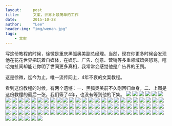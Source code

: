 ```yaml
---
layout:     post
title:      文案，世界上最简单的工作
date:       2015-10-28
author:     "Lee"
header-img: "img/wenan.jpg"
tags:
    - 文案
---
```

写这份教程的时候，徐微是重庆黑弧奥美副总经理。当然，现在你更多时候会发现他在花花世界把玩着自媒体，在娱乐、广告、创意、营销等多重领域嬉笑怒骂，嘻哈鬼扯间却能让你明了世间更多真相，我常常会感觉他是广告界的王朔。

这是徐微，迄今为止，唯一流传网上，4年不衰的文案教程。

看到这份教程的时候，有两个遗憾：一、黑弧奥美前不久刚回归单身，二、上图是这份教程的最后一张，我们等了4年，也没有等到他的下集。
![](http://7xnqez.com1.z0.glb.clouddn.com/1.jpg)
![](http://7xnqez.com1.z0.glb.clouddn.com/2.jpg)
![](http://7xnqez.com1.z0.glb.clouddn.com/3.jpg)
![](http://7xnqez.com1.z0.glb.clouddn.com/4.jpg)
![](http://7xnqez.com1.z0.glb.clouddn.com/5.jpg)
![](http://7xnqez.com1.z0.glb.clouddn.com/6.jpg)
![](http://7xnqez.com1.z0.glb.clouddn.com/7.jpg)
![](http://7xnqez.com1.z0.glb.clouddn.com/8.jpg)
![](http://7xnqez.com1.z0.glb.clouddn.com/9.jpg)
![](http://7xnqez.com1.z0.glb.clouddn.com/10.jpg)
![](http://7xnqez.com1.z0.glb.clouddn.com/11.jpg)
![](http://7xnqez.com1.z0.glb.clouddn.com/12.jpg)
![](http://7xnqez.com1.z0.glb.clouddn.com/13.jpg)
![](http://7xnqez.com1.z0.glb.clouddn.com/14.jpg)
![](http://7xnqez.com1.z0.glb.clouddn.com/15.jpg)
![](http://7xnqez.com1.z0.glb.clouddn.com/16.jpg)
![](http://7xnqez.com1.z0.glb.clouddn.com/17.jpg)
![](http://7xnqez.com1.z0.glb.clouddn.com/18.jpg)
![](http://7xnqez.com1.z0.glb.clouddn.com/19.jpg)
![](http://7xnqez.com1.z0.glb.clouddn.com/20.jpg)
![](http://7xnqez.com1.z0.glb.clouddn.com/21.jpg)
![](http://7xnqez.com1.z0.glb.clouddn.com/22.jpg)
![](http://7xnqez.com1.z0.glb.clouddn.com/23.jpg)
![](http://7xnqez.com1.z0.glb.clouddn.com/24.jpg)
![](http://7xnqez.com1.z0.glb.clouddn.com/25.jpg)
![](http://7xnqez.com1.z0.glb.clouddn.com/26.jpg)
![](http://7xnqez.com1.z0.glb.clouddn.com/27.jpg)
![](http://7xnqez.com1.z0.glb.clouddn.com/28.jpg)
![](http://7xnqez.com1.z0.glb.clouddn.com/29.jpg)
![](http://7xnqez.com1.z0.glb.clouddn.com/30.jpg)
![](http://7xnqez.com1.z0.glb.clouddn.com/31.jpg)
![](http://7xnqez.com1.z0.glb.clouddn.com/32.jpg)
![](http://7xnqez.com1.z0.glb.clouddn.com/33.jpg)
![](http://7xnqez.com1.z0.glb.clouddn.com/34.jpg)
![](http://7xnqez.com1.z0.glb.clouddn.com/35.jpg)
![](http://7xnqez.com1.z0.glb.clouddn.com/36.jpg)
![](http://7xnqez.com1.z0.glb.clouddn.com/37.jpg)
![](http://7xnqez.com1.z0.glb.clouddn.com/38.jpg)
![](http://7xnqez.com1.z0.glb.clouddn.com/39.jpg)
![](http://7xnqez.com1.z0.glb.clouddn.com/40.jpg)
![](http://7xnqez.com1.z0.glb.clouddn.com/41.jpg)
![](http://7xnqez.com1.z0.glb.clouddn.com/42.jpg)
![](http://7xnqez.com1.z0.glb.clouddn.com/43.jpg)
![](http://7xnqez.com1.z0.glb.clouddn.com/44.jpg)
![](http://7xnqez.com1.z0.glb.clouddn.com/45.jpg)
![](http://7xnqez.com1.z0.glb.clouddn.com/46.jpg)
![](http://7xnqez.com1.z0.glb.clouddn.com/47.jpg)
![](http://7xnqez.com1.z0.glb.clouddn.com/48.jpg)
![](http://7xnqez.com1.z0.glb.clouddn.com/49.jpg)
![](http://7xnqez.com1.z0.glb.clouddn.com/50.jpg)
![](http://7xnqez.com1.z0.glb.clouddn.com/51.jpg)
![](http://7xnqez.com1.z0.glb.clouddn.com/52.jpg)
![](http://7xnqez.com1.z0.glb.clouddn.com/53.jpg)
![](http://7xnqez.com1.z0.glb.clouddn.com/54.jpg)
![](http://7xnqez.com1.z0.glb.clouddn.com/55.jpg)
![](http://7xnqez.com1.z0.glb.clouddn.com/56.jpg)
![](http://7xnqez.com1.z0.glb.clouddn.com/57.jpg)
![](http://7xnqez.com1.z0.glb.clouddn.com/58.jpg)
![](http://7xnqez.com1.z0.glb.clouddn.com/59.jpg)
![](http://7xnqez.com1.z0.glb.clouddn.com/60.jpg)
![](http://7xnqez.com1.z0.glb.clouddn.com/61.jpg)
![](http://7xnqez.com1.z0.glb.clouddn.com/62.jpg)
![](http://7xnqez.com1.z0.glb.clouddn.com/63.jpg)
![](http://7xnqez.com1.z0.glb.clouddn.com/64.jpg)
![](http://7xnqez.com1.z0.glb.clouddn.com/65.jpg)
![](http://7xnqez.com1.z0.glb.clouddn.com/66.jpg)
![](http://7xnqez.com1.z0.glb.clouddn.com/67.jpg)
![](http://7xnqez.com1.z0.glb.clouddn.com/68.jpg)
![](http://7xnqez.com1.z0.glb.clouddn.com/69.jpg)
![](http://7xnqez.com1.z0.glb.clouddn.com/70.jpg)
![](http://7xnqez.com1.z0.glb.clouddn.com/71.jpg)
![](http://7xnqez.com1.z0.glb.clouddn.com/72.jpg)
![](http://7xnqez.com1.z0.glb.clouddn.com/73.jpg)
![](http://7xnqez.com1.z0.glb.clouddn.com/74.jpg)
![](http://7xnqez.com1.z0.glb.clouddn.com/75.jpg)
![](http://7xnqez.com1.z0.glb.clouddn.com/76.jpg)
![](http://7xnqez.com1.z0.glb.clouddn.com/77.jpg)
![](http://7xnqez.com1.z0.glb.clouddn.com/78.jpg)
![](http://7xnqez.com1.z0.glb.clouddn.com/79.jpg)
![](http://7xnqez.com1.z0.glb.clouddn.com/80.jpg)
![](http://7xnqez.com1.z0.glb.clouddn.com/81.jpg)
![](http://7xnqez.com1.z0.glb.clouddn.com/82.jpg)
![](http://7xnqez.com1.z0.glb.clouddn.com/84.jpg)
![](http://7xnqez.com1.z0.glb.clouddn.com/85.jpg)
![](http://7xnqez.com1.z0.glb.clouddn.com/86.jpg)
![](http://7xnqez.com1.z0.glb.clouddn.com/87.jpg)
![](http://7xnqez.com1.z0.glb.clouddn.com/88.jpg)
